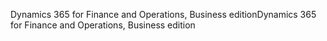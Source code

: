 <span data-ttu-id="31a2f-101">Dynamics 365 for Finance and Operations, Business edition</span><span class="sxs-lookup"><span data-stu-id="31a2f-101">Dynamics 365 for Finance and Operations, Business edition</span></span>

